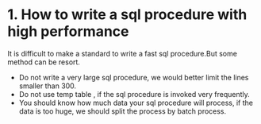 # 1. How to write a sql procedure with high performance
It is difficult to make a standard to write a fast sql procedure.But some method can be resort.

-  Do not write a very large sql procedure, we would better limit the lines smaller than 300.
-  Do not use temp table , if the sql procedure is invoked very frequently.
-  You should know how much data your sql procedure will process, if the data is too huge, we should split 
   the process by batch process.

